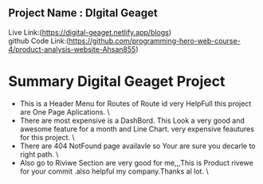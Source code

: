 ## Project Name : DIgital Geaget

Live Link:(https://digital-geaget.netlify.app/blogs) \
github Code Link:(https://github.com/programming-hero-web-course-4/product-analysis-website-Ahsan855)

# Summary Digital Geaget Project

- This is a Header Menu for Routes of Route id very HelpFull this project are One Page Aplications. \
- There are most expensive is a DashBord. This Look a very good and awesome feature for a month and Line Chart. very expensive feautures for this project. \
- There are 404 NotFound page availavle so Your are sure you decarle to right path. \
- Also go to Riviwe Section are very good for me,,,This is Product rivewe for your commit .also helpful my company.Thanks al lot. \
